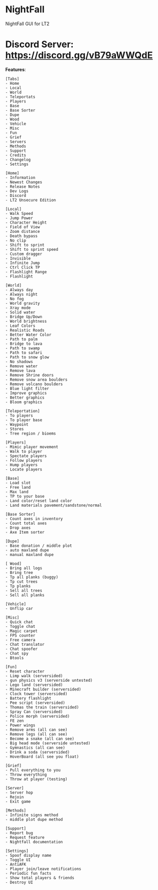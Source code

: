 # NightFall
NightFall GUI for LT2

# Discord Server: https://discord.gg/vB79aWWQdE

**Features**:

    [Tabs]
    - Home
    - Local
    - World
    - Teleportats
    - Players
    - Base
    - Base Sorter
    - Dupe
    - Wood
    - Vehicle
    - Misc
    - Fun
    - Grief
    - Servers
    - Methods
    - Support
    - Credits
    - Changelog
    - Settings

    [Home]
    - Information
    - Newest Changes
    - Release Notes
    - Dev Logs
    - Discord
    - LT2 Unsecure Edition

    [Local]
    - Walk Speed
    - Jump Power
    - Character Height
    - Field of View
    - Zoom distance
    - Death bypass
    - No clip
    - Shift to sprint
    - Shift to sprint speed
    - Custom dragger
    - Invisible
    - Infinite Jump
    - Ctrl Click TP
    - Flashlight Range
    - Flashlight

    [World]
    - Always day
    - Always night
    - No fog
    - World gravity
    - Xray mode
    - Solid water
    - Bridge Up/Down
    - World brightness
    - Leaf Colors
    - Realistic Roads
    - Better Water Color
    - Path to palm
    - Bridge to lava
    - Path to swamp
    - Path to safari 
    - Path to snow glow
    - No shadows
    - Remove water
    - Remove lava
    - Remove Shrine doors
    - Remove snow area boulders
    - Remove volcano boulders
    - Blue light filter
    - Improve graphics
    - Better graphics
    - Bloom graphics
 
    [Teleportation]
    - To players
    - To player base
    - Waypoint
    - Stores
    - Tree region / bioems
    
    [Players]
    - Mimic player movement
    - Walk to player
    - Spectate players
    - Follow players
    - Hump players
    - Locate players

    [Base]
    - Load slot
    - Free land
    - Max land
    - TP to your base
    - Land color/reset land color
    - Land materials pavement/sandstone/normal
    
    [Base Sorter]
    - Count axes in inventory
    - Count total axes
    - Drop axes
    - Axe Item sorter

    [Dupe]
    - Base donation / middle plot
    - auto maxland dupe
    - manual maxland dupe

    [ Wood]
    - Bring all logs
    - Bring tree
    - Tp all planks (buggy)
    - Tp cut trees
    - Tp planks
    - Sell all trees
    - Sell all planks

    [Vehicle]
    - Unflip car

    [Misc]
    - Quick chat
    - Toggle chat
    - Magic carpet
    - FPS counter
    - Free camera
    - Chat translator
    - Chat spoofer
    - Chat spy
    - Btools

    [Fun]
    - Reset character
    - Limp walk (serversided)
    - gun physics v3 (serverside untested)
    - Lego land (serversided)
    - Minecraft builder (serversided)
    - Clock tower (serversided)
    - Battery flashlight
    - Pee script (serversided)
    - Thomas the train (serversided)
    - Spray Can (serversided)
    - Police morph (serversided)
    - FE zen
    - Power wings
    - Remove arms (all can see)
    - Remove legs (all can see)
    - Become a snake (all can see)
    - Big head mode (serverside untested)
    - Gymnastics (all can see)
    - Drink a soda (serversided)
    - HoverBoard (all see you float)
    
    [Grief]
    - Pull everything to you
    - Throw everything
    - Throw at player (testing)

    [Server]
    - Server hop
    - Rejoin
    - Exit game

    [Methods]
    - Infinite signs method
    - middle plot dupe method

    [Support]
    - Report bug
    - Request feature
    - Nightfall documentation

    [Settings]
    - Spoof display name
    - Toggle UI
    - AntiAFK
    - Player join/leave notifications
    - Periodic fun facts
    - Show total players & friends
    - Destroy UI
